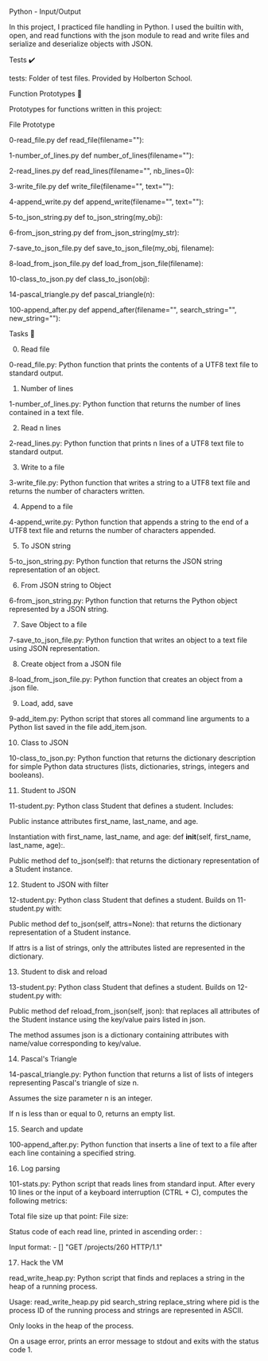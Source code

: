 Python - Input/Output

In this project, I practiced file handling in Python. I used the builtin with, open, and read functions with the json module to read and write files and serialize and deserialize objects with JSON.



Tests ✔️

tests: Folder of test files. Provided by Holberton School.

Function Prototypes 💾

Prototypes for functions written in this project:



File	Prototype

0-read_file.py	def read_file(filename=""):

1-number_of_lines.py	def number_of_lines(filename=""):

2-read_lines.py	def read_lines(filename="", nb_lines=0):

3-write_file.py	def write_file(filename="", text=""):

4-append_write.py	def append_write(filename="", text=""):

5-to_json_string.py	def to_json_string(my_obj):

6-from_json_string.py	def from_json_string(my_str):

7-save_to_json_file.py	def save_to_json_file(my_obj, filename):

8-load_from_json_file.py	def load_from_json_file(filename):

10-class_to_json.py	def class_to_json(obj):

14-pascal_triangle.py	def pascal_triangle(n):

100-append_after.py	def append_after(filename="", search_string="", new_string=""):

Tasks 📃

0. Read file



0-read_file.py: Python function that prints the contents of a UTF8 text file to standard output.

1. Number of lines



1-number_of_lines.py: Python function that returns the number of lines contained in a text file.

2. Read n lines



2-read_lines.py: Python function that prints n lines of a UTF8 text file to standard output.

3. Write to a file



3-write_file.py: Python function that writes a string to a UTF8 text file and returns the number of characters written.

4. Append to a file



4-append_write.py: Python function that appends a string to the end of a UTF8 text file and returns the number of characters appended.

5. To JSON string



5-to_json_string.py: Python function that returns the JSON string representation of an object.

6. From JSON string to Object



6-from_json_string.py: Python function that returns the Python object represented by a JSON string.

7. Save Object to a file



7-save_to_json_file.py: Python function that writes an object to a text file using JSON representation.

8. Create object from a JSON file



8-load_from_json_file.py: Python function that creates an object from a .json file.

9. Load, add, save



9-add_item.py: Python script that stores all command line arguments to a Python list saved in the file add_item.json.

10. Class to JSON



10-class_to_json.py: Python function that returns the dictionary description for simple Python data structures (lists, dictionaries, strings, integers and booleans).

11. Student to JSON



11-student.py: Python class Student that defines a student. Includes:

Public instance attributes first_name, last_name, and age.

Instantiation with first_name, last_name, and age: def __init__(self, first_name, last_name, age):.

Public method def to_json(self): that returns the dictionary representation of a Student instance.

12. Student to JSON with filter



12-student.py: Python class Student that defines a student. Builds on 11-student.py with:

Public method def to_json(self, attrs=None): that returns the dictionary representation of a Student instance.

If attrs is a list of strings, only the attributes listed are represented in the dictionary.

13. Student to disk and reload



13-student.py: Python class Student that defines a student. Builds on 12-student.py with:

Public method def reload_from_json(self, json): that replaces all attributes of the Student instance using the key/value pairs listed in json.

The method assumes json is a dictionary containing attributes with name/value corresponding to key/value.

14. Pascal's Triangle



14-pascal_triangle.py: Python function that returns a list of lists of integers representing Pascal's triangle of size n.

Assumes the size parameter n is an integer.

If n is less than or equal to 0, returns an empty list.

15. Search and update



100-append_after.py: Python function that inserts a line of text to a file after each line containing a specified string.

16. Log parsing



101-stats.py: Python script that reads lines from standard input. After every 10 lines or the input of a keyboard interruption (CTRL + C), computes the following metrics:

Total file size up that point: File size: <total size>

Status code of each read line, printed in ascending order: <status code>: <number>

Input format: <IP Address> - [<date>] "GET /projects/260 HTTP/1.1" <status code> <file size>

17. Hack the VM



read_write_heap.py: Python script that finds and replaces a string in the heap of a running process.

Usage: read_write_heap.py pid search_string replace_string where pid is the process ID of the running process and strings are represented in ASCII.

Only looks in the heap of the process.

On a usage error, prints an error message to stdout and exits with the status code 1.
